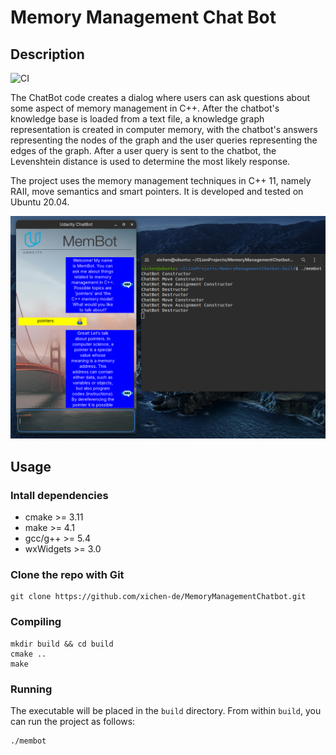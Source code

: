 # Memory Management Chat Bot

## Description
![CI](https://github.com/xichen-de/MemoryManagementChatbot/actions/workflows/docker.yml/badge.svg)

The ChatBot code creates a dialog where users can ask questions about some aspect of memory management in C++. After the chatbot's knowledge base is loaded from a text file, a knowledge graph representation is created in computer memory, with the chatbot's answers representing the nodes of the graph and the user queries representing the edges of the graph. After a user query is sent to the chatbot, the Levenshtein distance is used to determine the most likely response. 

The project uses the memory management techniques in C++ 11, namely RAII, move semantics and smart pointers. It is developed and tested on Ubuntu 20.04.

![example](README.assets/example.png)

## Usage

### Intall dependencies
- cmake >= 3.11
- make >= 4.1
- gcc/g++ >= 5.4
- wxWidgets >= 3.0

### Clone the repo with Git
```
git clone https://github.com/xichen-de/MemoryManagementChatbot.git
``` 

### Compiling

```
mkdir build && cd build
cmake ..
make
```

### Running

The executable will be placed in the `build` directory. From within `build`, you can run the project as follows:

```
./membot
```
